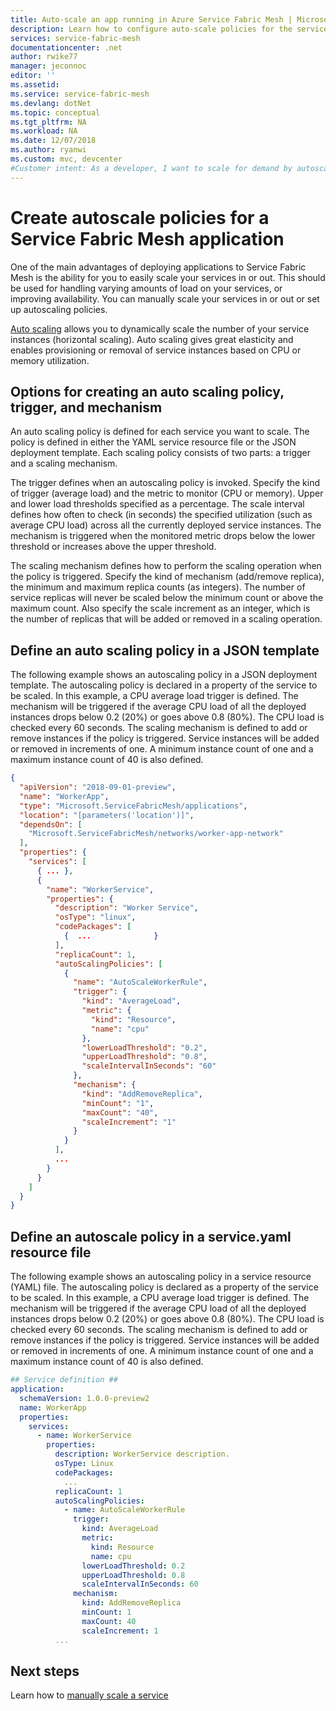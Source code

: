 ```yaml
---
title: Auto-scale an app running in Azure Service Fabric Mesh | Microsoft Docs
description: Learn how to configure auto-scale policies for the services of a Service Fabric Mesh application.
services: service-fabric-mesh
documentationcenter: .net
author: rwike77
manager: jeconnoc
editor: ''
ms.assetid:  
ms.service: service-fabric-mesh
ms.devlang: dotNet
ms.topic: conceptual
ms.tgt_pltfrm: NA
ms.workload: NA
ms.date: 12/07/2018
ms.author: ryanwi
ms.custom: mvc, devcenter
#Customer intent: As a developer, I want to scale for demand by autoscaling services in a Service Fabric Mesh application.
---
```


# Create autoscale policies for a Service Fabric Mesh application
One of the main advantages of deploying applications to Service Fabric Mesh is the ability for you to easily scale your services in or out. This should be used for handling varying amounts of load on your services, or improving availability. You can manually scale your services in or out or set up autoscaling policies.

[Auto scaling](service-fabric-mesh-scalability.md#autoscaling-service-instances) allows you to dynamically scale the number of your service instances (horizontal scaling). Auto scaling gives great elasticity and enables provisioning or removal of service instances based on CPU or memory utilization.

## Options for creating an auto scaling policy, trigger, and mechanism
An auto scaling policy is defined for each service you want to scale. The policy is defined in either the YAML service resource file or the JSON deployment template. Each scaling policy consists of two parts: a trigger and a scaling mechanism.

The trigger defines when an autoscaling policy is invoked.  Specify the kind of trigger (average load) and the metric to monitor (CPU or memory).  Upper and lower load thresholds specified as a percentage. The scale interval defines how often to check (in seconds) the specified utilization (such as average CPU load) across all the currently deployed service instances.  The mechanism is triggered when the monitored metric drops below the lower threshold or increases above the upper threshold.  

The scaling mechanism defines how to perform the scaling operation when the policy is triggered.  Specify the kind of mechanism (add/remove replica), the minimum and maximum replica counts (as integers).  The number of service replicas will never be scaled below the minimum count or above the maximum count.  Also specify the scale increment as an integer, which is the number of replicas that will be added or removed in a scaling operation.  

## Define an auto scaling policy in a JSON template

The following example shows an autoscaling policy in a JSON deployment template.  The autoscaling policy is declared in a property of the service to be scaled.  In this example, a CPU average load trigger is defined.  The mechanism will be triggered if the average CPU load of all the deployed instances drops below 0.2 (20%) or goes above 0.8 (80%).  The CPU load is checked every 60 seconds.  The scaling mechanism is defined to add or remove instances if the policy is triggered.  Service instances will be added or removed in increments of one.  A minimum instance count of one and a maximum instance count of 40 is also defined.

```json
{
  "apiVersion": "2018-09-01-preview",
  "name": "WorkerApp",
  "type": "Microsoft.ServiceFabricMesh/applications",
  "location": "[parameters('location')]",
  "dependsOn": [
    "Microsoft.ServiceFabricMesh/networks/worker-app-network"
  ],
  "properties": {
    "services": [
      { ... },
      {
        "name": "WorkerService",
        "properties": {
          "description": "Worker Service",
          "osType": "linux",
          "codePackages": [
            {  ...              }
          ],
          "replicaCount": 1,
          "autoScalingPolicies": [
            {
              "name": "AutoScaleWorkerRule",
              "trigger": {
                "kind": "AverageLoad",
                "metric": {
                  "kind": "Resource",
                  "name": "cpu"
                },
                "lowerLoadThreshold": "0.2",
                "upperLoadThreshold": "0.8",
                "scaleIntervalInSeconds": "60"
              },
              "mechanism": {
                "kind": "AddRemoveReplica",
                "minCount": "1",
                "maxCount": "40",
                "scaleIncrement": "1"
              }
            }
          ],
          ...
        }
      }
    ]
  }
}
```

## Define an autoscale policy in a service.yaml resource file
The following example shows an autoscaling policy in a service resource (YAML) file.  The autoscaling policy is declared as a property of the service to be scaled.  In this example, a CPU average load trigger is defined.  The mechanism will be triggered if the average CPU load of all the deployed instances drops below 0.2 (20%) or goes above 0.8 (80%).  The CPU load is checked every 60 seconds.  The scaling mechanism is defined to add or remove instances if the policy is triggered.  Service instances will be added or removed in increments of one.  A minimum instance count of one and a maximum instance count of 40 is also defined.

```yaml
## Service definition ##
application:
  schemaVersion: 1.0.0-preview2
  name: WorkerApp
  properties:
    services:
      - name: WorkerService
        properties:
          description: WorkerService description.
          osType: Linux
          codePackages:
            ...
          replicaCount: 1
          autoScalingPolicies:
            - name: AutoScaleWorkerRule
              trigger:
                kind: AverageLoad
                metric:
                  kind: Resource
                  name: cpu
                lowerLoadThreshold: 0.2
                upperLoadThreshold: 0.8
                scaleIntervalInSeconds: 60
              mechanism:
                kind: AddRemoveReplica
                minCount: 1
                maxCount: 40
                scaleIncrement: 1
          ...
```

## Next steps
Learn how to [manually scale a service](service-fabric-mesh-tutorial-template-scale-services.md)
